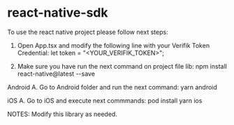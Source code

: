  # react-native-sdk

To use the react native project please follow next steps:

1. Open App.tsx and modify the following line with your Verifik Token Credential:
   let token = "<YOUR_VERIFIK_TOKEN>";

2. Make sure you have run the next command on project file lib:
npm install react-native@latest --save

Android
A. Go to Android folder and run the next command:
yarn android

iOS
A. Go to iOS and execute next commmands:
pod install
yarn ios

NOTES:
Modify this library as needed.
